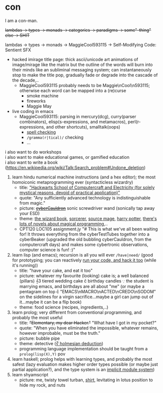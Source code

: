 # con
I am a con-man.

<s>lambdas → types → monads → categories → paradigms → some"-thing" else → SHIT</s>

lambdas → types → monads → MaggieCool593115 → Self-Modifying Code: Sentient SFX
 * hacked imirage title page: thick ascii/unicode art animations of image/mirage like the matrix but the outline of the words will burn into their minds like an subliminal messaging system; can instantaneously stop to make the title pop, gradually fade or degrade into the cascade of the decade,..
   * MaggieCool593115 probably needs to be Maggie\nCool\n593115; otherwise each word can be mapped into a (re)curse
     * smoke machine
     * fireworks
     * Maggie May
 * live coding in emacs
   * MaggieCool593115: parsing in mercury(dcg), curry(parser combinators), elisp(s-expressions, and metamacros), perl(r-expressions, and other shortcuts), smalltalk(oops)
     * [spell checking](https://prog21.dadgum.com/29.html)
     * `/gramma(r|tical)/` checking
     * …

i also want to do workshops
<br>i also want to make educational games, or gamified education
<br>i also want to write a book (https://en.wikipedia.org/wiki/Talk:Search_problem#Undone_deletion)

1. learn hindu numerical machine instructions (and a hex editor); the most homoiconic metaprogramming ever (syntacticless wizardry)
	* title: ["Hackwarts School of Computercraft and Electricity (for solely mystical reasons, devoid of practical application)"](https://harrypotter.fandom.com/wiki/List_of_books#Magic_and_Science)
	* quote: "Any sufficiently advanced technology is indistinguishable from magic."
	* picture: <s>[cyberCauldron](https://github.com/radical-lab/con/blob/master/art)</s> sonic screwdriver wand (sonically tap away your ESD)
	* theme: [the wizard book](https://en.wikipedia.org/wiki/Structure_and_Interpretation_of_Computer_Programs), [sorcerer](https://en.wikipedia.org/wiki/Sorcerer_(Linux_distribution)), [source mage](https://en.wikipedia.org/wiki/Source_Mage), [harry potter](http://www.hpmor.com/), [there's lots of novels about magical programming](https://github.com/radical-lab/radical-lab.github.io),..
	* CPT120 LOC105 assignment.jy "# This is what we've all been waiting for! It throws everything from the cyberTestTubes together into a cyberBeaker (upgraded the old bubbling cyberCauldron, from the computercraft days) and makes some cybertronic observations, computer science is fun! :)"
2. learn lisp (and emacs); recursion is all you will ever `/have|need/` (good for prototyping; you can reactively [run your code, and hack it too](https://en.wikipedia.org/wiki/You_can%27t_have_your_cake_and_eat_it) (while it's running))
	* title: "have your cake, and eat it too"
	* picture: whatever my favourite (looking) cake is; a well balanced (pillars) 𝄞3 tiered wedding cake c̄ birthday candles ∵ the student is marrying emacs, and birthdays are all about "me" (or maybe a pentagram on top c̄ "EMACS\nMACRO\nACTED\nCREDO\nSODOM" on the sidelines for a virgin sacrifice…maybe a girl can jump out of it…maybe it can be a flip book)
	* theme: food science (recipes, ingredients,..)
3. learn prolog; very different from conventional programming, and probably the most useful
	* title: <s>"Elementary, my dear Hacker."</s> "What have I got in my pocket?"
	* quote: "When you have eliminated the impossible, whatever remains, however improbable, must be the truth."
	* picture: bubble pipe
	* theme: detective ([∛ holmesian deduction](https://github.com/radical-lab/radical-lab.github.io))
	* programming language implementation should be taught from a `prolog(lisp(X),Y)` pov
4. learn haskell; prolog helps with learning types, and probably the most safest (lazy evaluation makes higher order types possible (or maybe just partial application?), and the type system is an [implicit module system](https://www.reddit.com/r/haskelltil/comments/3sv090/cycling_an_enumeration/cx0msam/))
5. learn shyamscript
	* picture: me, twisty towel turban, [shirt](https://github.com/radical-lab/con/blob/master/art), levitating in lotus position to hide my rock, and nuts
